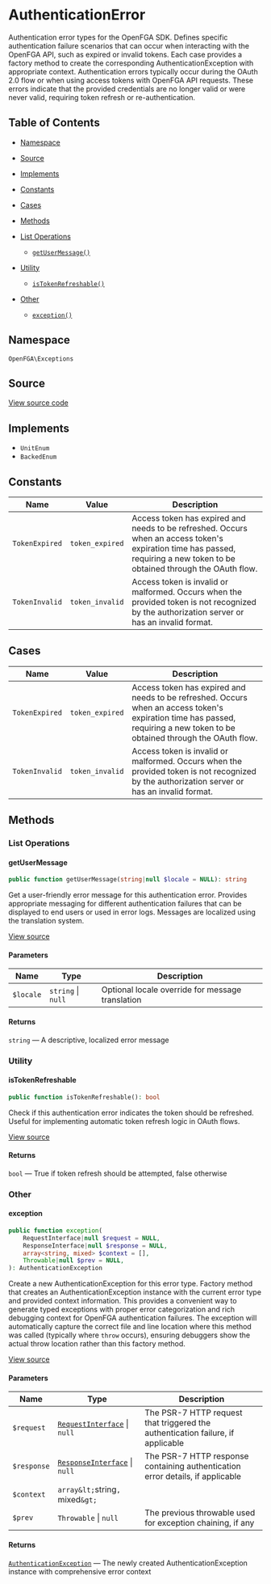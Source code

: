 # AuthenticationError

Authentication error types for the OpenFGA SDK. Defines specific authentication failure scenarios that can occur when interacting with the OpenFGA API, such as expired or invalid tokens. Each case provides a factory method to create the corresponding AuthenticationException with appropriate context. Authentication errors typically occur during the OAuth 2.0 flow or when using access tokens with OpenFGA API requests. These errors indicate that the provided credentials are no longer valid or were never valid, requiring token refresh or re-authentication.

## Table of Contents

- [Namespace](#namespace)
- [Source](#source)
- [Implements](#implements)
- [Constants](#constants)
- [Cases](#cases)
- [Methods](#methods)

- [List Operations](#list-operations)
  - [`getUserMessage()`](#getusermessage)
- [Utility](#utility)
  - [`isTokenRefreshable()`](#istokenrefreshable)
- [Other](#other)
  - [`exception()`](#exception)

## Namespace

`OpenFGA\Exceptions`

## Source

[View source code](https://github.com/evansims/openfga-php/blob/main/src/Exceptions/AuthenticationError.php)

## Implements

- `UnitEnum`
- `BackedEnum`

## Constants

| Name           | Value           | Description                                                                                                                                                                     |
| -------------- | --------------- | ------------------------------------------------------------------------------------------------------------------------------------------------------------------------------- |
| `TokenExpired` | `token_expired` | Access token has expired and needs to be refreshed. Occurs when an access token&#039;s expiration time has passed, requiring a new token to be obtained through the OAuth flow. |
| `TokenInvalid` | `token_invalid` | Access token is invalid or malformed. Occurs when the provided token is not recognized by the authorization server or has an invalid format.                                    |

## Cases

| Name           | Value           | Description                                                                                                                                                                     |
| -------------- | --------------- | ------------------------------------------------------------------------------------------------------------------------------------------------------------------------------- |
| `TokenExpired` | `token_expired` | Access token has expired and needs to be refreshed. Occurs when an access token&#039;s expiration time has passed, requiring a new token to be obtained through the OAuth flow. |
| `TokenInvalid` | `token_invalid` | Access token is invalid or malformed. Occurs when the provided token is not recognized by the authorization server or has an invalid format.                                    |

## Methods

### List Operations

#### getUserMessage

```php
public function getUserMessage(string|null $locale = NULL): string

```

Get a user-friendly error message for this authentication error. Provides appropriate messaging for different authentication failures that can be displayed to end users or used in error logs. Messages are localized using the translation system.

[View source](https://github.com/evansims/openfga-php/blob/main/src/Exceptions/AuthenticationError.php#L93)

#### Parameters

| Name      | Type                   | Description                                      |
| --------- | ---------------------- | ------------------------------------------------ |
| `$locale` | `string` &#124; `null` | Optional locale override for message translation |

#### Returns

`string` — A descriptive, localized error message

### Utility

#### isTokenRefreshable

```php
public function isTokenRefreshable(): bool

```

Check if this authentication error indicates the token should be refreshed. Useful for implementing automatic token refresh logic in OAuth flows.

[View source](https://github.com/evansims/openfga-php/blob/main/src/Exceptions/AuthenticationError.php#L110)

#### Returns

`bool` — True if token refresh should be attempted, false otherwise

### Other

#### exception

```php
public function exception(
    RequestInterface|null $request = NULL,
    ResponseInterface|null $response = NULL,
    array<string, mixed> $context = [],
    Throwable|null $prev = NULL,
): AuthenticationException

```

Create a new AuthenticationException for this error type. Factory method that creates an AuthenticationException instance with the current error type and provided context information. This provides a convenient way to generate typed exceptions with proper error categorization and rich debugging context for OpenFGA authentication failures. The exception will automatically capture the correct file and line location where this method was called (typically where `throw` occurs), ensuring debuggers show the actual throw location rather than this factory method.

[View source](https://github.com/evansims/openfga-php/blob/main/src/Exceptions/AuthenticationError.php#L71)

#### Parameters

| Name        | Type                                                                | Description                                                                     |
| ----------- | ------------------------------------------------------------------- | ------------------------------------------------------------------------------- |
| `$request`  | [`RequestInterface`](Requests/RequestInterface.md) &#124; `null`    | The PSR-7 HTTP request that triggered the authentication failure, if applicable |
| `$response` | [`ResponseInterface`](Responses/ResponseInterface.md) &#124; `null` | The PSR-7 HTTP response containing authentication error details, if applicable  |
| `$context`  | `array&lt;`string`, `mixed`&gt;`                                    |                                                                                 |
| `$prev`     | `Throwable` &#124; `null`                                           | The previous throwable used for exception chaining, if any                      |

#### Returns

[`AuthenticationException`](AuthenticationException.md) — The newly created AuthenticationException instance with comprehensive error context
